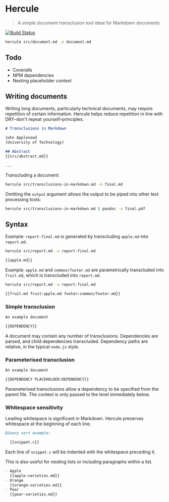 # Hercule

> A simple document transclusion tool ideal for Markdown documents.

[![Build Status](https://travis-ci.org/jamesramsay/hercule.svg)](https://travis-ci.org/jamesramsay/hercule)

```bash
hercule src/document.md -o document.md
```

## Todo

- Coveralls
- NPM dependencies
- Nesting placeholder context

## Writing documents

Writing long documents, particularly technical documents, may require repetition of certain information.
Hercule helps reduce repetition in line with DRY–don't repeat yourself–principles.

```markdown
# Transclusions in Markdown

John Appleseed
(University of Technology)

## Abstract
{{src/abstract.md}}

...

```

Transcluding a document:

```bash
hercule src/transclusions-in-markdown.md -o final.md
```

Omitting the `output` argument allows the output to be piped into other text processing tools:

```bash
hercule src/transclusions-in-markdown.md | pandoc -o final.pdf
```

## Syntax

Example: `report-final.md` is generated by transcluding `apple.md` into `report.md`.

```bash
hercule src/report.md -o report-final.md
```

```markdown
{{apple.md}}
```

Example: `apple.md` and `common/footer.md` are parametrically transcluded into `fruit.md`, which is transcluded into `report.md`.

```bash
hercule src/report.md -o report-final.md
```

```markdown
{{fruit.md fruit:apple.md footer:common/footer.md}}
```

### Simple transclusion

```markdown
An example document

{{DEPENDENCY}}
```

A document may contain any number of transclusions.
Dependencies are parsed, and child dependencies transcluded.
Dependency paths are relative, in the typical `node.js` style.

### Parameterised transclusion

```markdown
An example document

{{DEPENDENCY PLACEHOLDER:DEPENDENCY}}
```

Parameterised transclusions allow a dependency to be specified from the parent file.
The context is only passed to the level immediately below.

### Whitespace sensitivity

Leading whitespace is significant in Markdown.
Hercule preserves whitespace at the beginning of each line.

```markdown
Binary sort example:

  {{snippet.c}}

```

Each line of `snippet.c` will be indented with the whitespace preceding it.

This is also useful for nesting lists or including paragraphs within a list.

```markdown
- Apple
  {{apple-varieties.md}}
- Orange
  {{orange-varieties.md}}
- Pear
  {{pear-varieties.md}}
```
